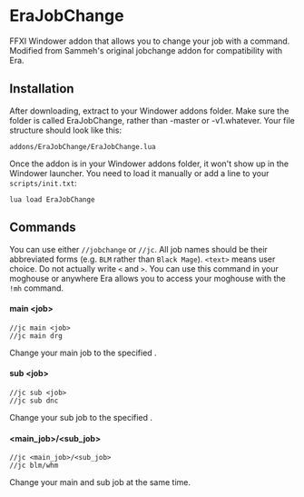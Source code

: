 # EraJobChange
FFXI Windower addon that allows you to change your job with a command. Modified from Sammeh's original jobchange addon
for compatibility with Era.


## Installation
After downloading, extract to your Windower addons folder. Make sure the folder is called EraJobChange, rather than
-master or -v1.whatever. Your file structure should look like this:

    addons/EraJobChange/EraJobChange.lua

Once the addon is in your Windower addons folder, it won't show up in the Windower launcher. You need to load it
manually or add a line to your `scripts/init.txt`:

    lua load EraJobChange


## Commands

You can use either `//jobchange` or `//jc`. All job names should be their abbreviated forms (e.g. `BLM` rather than
`Black Mage`). `<text>` means user choice. Do not actually write `<` and `>`. You can use this command in your moghouse
or anywhere Era allows you to access your moghouse with the `!mh` command.

#### main \<job\>

    //jc main <job>
    //jc main drg

Change your main job to the specified <job>.

#### sub \<job\>

    //jc sub <job>
    //jc sub dnc

Change your sub job to the specified <job>.

#### \<main_job\>/\<sub_job\>

    //jc <main_job>/<sub_job>
    //jc blm/whm

Change your main and sub job at the same time.
